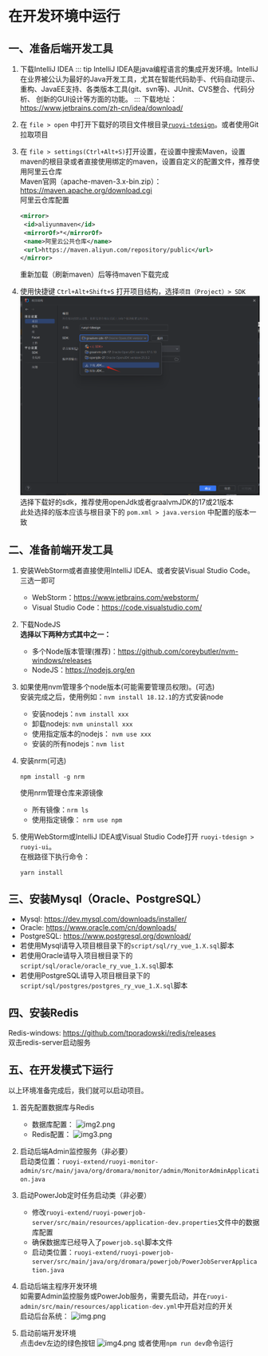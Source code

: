 # 在开发环境中运行

## 一、准备后端开发工具

1. 下载IntelliJ IDEA
    ::: tip
    IntelliJ IDEA是java编程语言的集成开发环境。IntelliJ在业界被公认为最好的Java开发工具，尤其在智能代码助手、代码自动提示、重构、JavaEE支持、各类版本工具(git、svn等)、JUnit、CVS整合、代码分析、 创新的GUI设计等方面的功能。
    :::
    下载地址：https://www.jetbrains.com/zh-cn/idea/download/
2. 在 `file > open` 中打开下载好的项目文件根目录[`ruoyi-tdesign`](https://github.com/ruoyi-tdesign/ruoyi-tdesign/archive/refs/heads/main.zip)。或者使用Git拉取项目
3. 在 `file > settings(Ctrl+Alt+S)`打开设置，在设置中搜索Maven，设置maven的根目录或者直接使用绑定的maven，设置自定义的配置文件，推荐使用阿里云仓库  
    Maven官网（apache-maven-3.x-bin.zip）：https://maven.apache.org/download.cgi  
    阿里云仓库配置
    ```xml
    <mirror>
     <id>aliyunmaven</id>
     <mirrorOf>*</mirrorOf>
     <name>阿里云公共仓库</name>
     <url>https://maven.aliyun.com/repository/public</url>
    </mirror>
    ```
   重新加载（刷新maven）后等待maven下载完成

4. 使用快捷键 `Ctrl+Alt+Shift+S` 打开项目结构，选择`项目（Project）> SDK`
   ![project-sdk.png](../assets/images/ruoyi-tdesign/dev-run/project-sdk.png)
    选择下载好的sdk，推荐使用openJdk或者graalvmJDK的17或21版本  
    此处选择的版本应该与根目录下的 `pom.xml > java.version` 中配置的版本一致  

## 二、准备前端开发工具
1. 安装WebStorm或者直接使用IntelliJ IDEA、或者安装Visual Studio Code。三选一即可  
    - WebStorm：https://www.jetbrains.com/webstorm/  
    - Visual Studio Code：https://code.visualstudio.com/

2. 下载NodeJS  
    **选择以下两种方式其中之一：**  
    - 多个Node版本管理(推荐)：https://github.com/coreybutler/nvm-windows/releases  
    - NodeJS：https://nodejs.org/en

3. 如果使用nvm管理多个node版本(可能需要管理员权限)。(可选)  
    安装完成之后，使用例如：`nvm install 18.12.1`的方式安装node  
    - 安装nodejs：`nvm install xxx`  
    - 卸载nodejs: `nvm uninstall xxx`  
    - 使用指定版本的nodejs： `nvm use xxx`  
    - 安装的所有nodejs：`nvm list`

4. 安装nrm(可选)
   ```shell
   npm install -g nrm
   ```
    使用nrm管理仓库来源镜像  
    - 所有镜像：`nrm ls`  
    - 使用指定镜像： `nrm use npm`

5. 使用WebStorm或IntelliJ IDEA或Visual Studio Code打开 `ruoyi-tdesign > ruoyi-ui`。  
    在根路径下执行命令：  
    ```shell
   yarn install
   ```

## 三、安装Mysql（Oracle、PostgreSQL）
- Mysql: https://dev.mysql.com/downloads/installer/  
- Oracle: https://www.oracle.com/cn/downloads/  
- PostgreSQL: https://www.postgresql.org/download/  
- 若使用Mysql请导入项目根目录下的`script/sql/ry_vue_1.X.sql`脚本  
- 若使用Oracle请导入项目根目录下的`script/sql/oracle/oracle_ry_vue_1.X.sql`脚本  
- 若使用PostgreSQL请导入项目根目录下的`script/sql/postgres/postgres_ry_vue_1.X.sql`脚本  

## 四、安装Redis
Redis-windows: https://github.com/tporadowski/redis/releases  
双击redis-server启动服务

## 五、在开发模式下运行
以上环境准备完成后，我们就可以启动项目。
1. 首先配置数据库与Redis  
    - 数据库配置：
    ![img2.png](../assets/images/ruoyi-tdesign/dev-run/img2.png)
    - Redis配置：
    ![img3.png](../assets/images/ruoyi-tdesign/dev-run/img3.png)
2. 启动后端Admin监控服务（非必要）  
    启动类位置：`ruoyi-extend/ruoyi-monitor-admin/src/main/java/org/dromara/monitor/admin/MonitorAdminApplication.java`
3. 启动PowerJob定时任务启动类（非必要）  
    - 修改`ruoyi-extend/ruoyi-powerjob-server/src/main/resources/application-dev.properties`文件中的数据库配置
    - 确保数据库已经导入了`powerjob.sql`脚本文件
    - 启动类位置：`ruoyi-extend/ruoyi-powerjob-server/src/main/java/org/dromara/powerjob/PowerJobServerApplication.java`
    
4. 启动后端主程序开发环境  
    如需要Admin监控服务或PowerJob服务，需要先启动，并在`ruoyi-admin/src/main/resources/application-dev.yml`中开启对应的开关  
    启动后台系统：
    ![img.png](../assets/images/ruoyi-tdesign/dev-run/img.png)
5. 启动前端开发环境  
    点击dev左边的绿色按钮
    ![img4.png](../assets/images/ruoyi-tdesign/dev-run/img4.png)
    或者使用`npm run dev`命令运行
